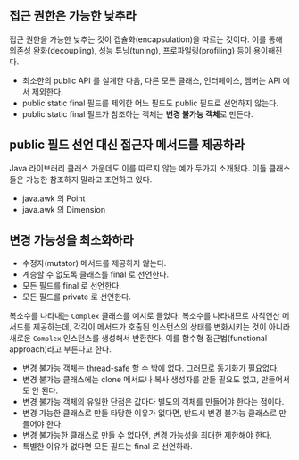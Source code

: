 ## 접근 권한은 가능한 낮추라
접근 권한을 가능한 낮추는 것이 캡슐화(encapsulation)을 따르는 것이다. 이를 통해 의존성 완화(decoupling), 성능 튜닝(tuning), 프로파일링(profiling) 등이 용이해진다.

* 최소한의 public API 를 설계한 다음, 다른 모든 클래스, 인터페이스, 멤버는 API 에서 제외한다.
* public static final 필드를 제외한 어느 필드도 public 필드로 선언하지 않는다.
* public static final 필드가 참조하는 객체는 **변경 불가능 객체**로 만든다.

## public 필드 선언 대신 접근자 메서드를 제공하라
Java 라이브러리 클래스 가운데도 이를 따르지 않는 예가 두가지 소개됬다. 이들 클래스들은 가능한 참조하지 말라고 조언하고 있다.

* java.awk 의 Point
* java.awk 의 Dimension

## 변경 가능성을 최소화하라

* 수정자(mutator) 메서드를 제공하지 않는다.
* 계승할 수 없도록 클래스를 final 로 선언한다.
* 모든 필드를 final 로 선언한다.
* 모든 필드를 private 로 선언한다.

복소수를 나타내는 `Complex` 클래스를 예시로 들었다. 복소수를 나타내므로 사칙연산 메서드를 제공하는데, 각각이 메서드가 호출된 인스턴스의 상태를 변화시키는 것이 아니라 새로운 `Complex` 인스턴스를 생성해서 반환한다. 이를 함수형 접근법(functional approach)라고 부른다고 한다.

* 변경 불가능 객체는 thread-safe 할 수 밖에 없다. 그러므로 동기화가 필요없다.
* 변경 불가능 클래스에는 clone 메서드나 복사 생성자를 만들 필요도 없고, 만들어서도 안 된다.
* 변경 불가능 객체의 유일한 단점은 값마다 별도의 객체를 만들어야 한다는 점이다.
* 변경 가능한 클래스로 만들 타당한 이유가 없다면, 반드시 변경 불가능 클래스로 만들어야 한다.
* 변경 불가능한 클래스로 만들 수 없다면, 변경 가능성을 최대한 제한해야 한다.
* 특별한 이유가 없다면 모든 필드는 final 로 선언하라.